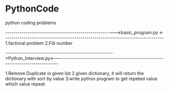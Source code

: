 # PythonCode
python coding problems

------------------------------------------------------>basic_program.py <-------------------------------------------------------------------------------
1.factioral problem 
2.Fib number



----------------------------------------------------->Python_Interview.py<-------------------------------------------------------------------------------

1.Remove Duplicate in given list 
2.given dictionary, it will return the dictionary with sort by value
3.write python program to get repeted value which value repeat
